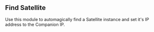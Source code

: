 ## Find Satellite

Use this module to automagically find a Satellite instance and set it's IP address to the Companion IP.
